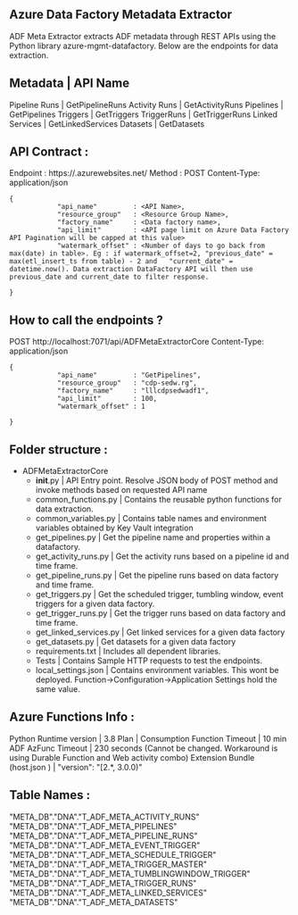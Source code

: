 Azure Data Factory Metadata Extractor
-

ADF Meta Extractor extracts ADF metadata through REST APIs using the Python library azure-mgmt-datafactory. Below are the endpoints for data extraction.

Metadata            |    API Name
-
Pipeline Runs       |   GetPipelineRuns
Activity Runs       |   GetActivityRuns
Pipelines           |   GetPipelines
Triggers            |   GetTriggers
TriggerRuns         |   GetTriggerRuns
Linked Services     |   GetLinkedServices
Datasets            |   GetDatasets


API Contract : 
-

Endpoint : https://<azurefuncappname>.azurewebsites.net/
Method   : POST
Content-Type: application/json

    {
                "api_name"         : <API Name>,
                "resource_group"   : <Resource Group Name>,
                "factory_name"     : <Data factory name>,
                "api_limit"        : <API page limit on Azure Data Factory API Pagination will be capped at this value>
                "watermark_offset" : <Number of days to go back from max(date) in table>. Eg : if watermark_offset=2, "previous_date" = max(etl_insert_ts from table) - 2 and   "current_date" = datetime.now(). Data extraction DataFactory API will then use previous_date and current_date to filter response.

    }


How to call the endpoints ?
-

POST http://localhost:7071/api/ADFMetaExtractorCore
Content-Type: application/json

    {
                "api_name"         : "GetPipelines",
                "resource_group"   : "cdp-sedw.rg",
                "factory_name"     : "lllcdpsedwadf1",
                "api_limit"        : 100,
                "watermark_offset" : 1

    }

Folder structure :
-
 - ADFMetaExtractorCore
   - __init__.py            |    API Entry point. Resolve JSON body of POST method and invoke methods based on requested API name
   - common_functions.py    |    Contains the reusable python functions for data extraction.
   - common_variables.py    |    Contains table names and environment variables obtained by Key Vault integration
   - get_pipelines.py       |    Get the pipeline name and properties within a datafactory.
   - get_activity_runs.py   |    Get the activity runs based on a pipeline id and time frame.
   - get_pipeline_runs.py   |    Get the pipeline runs based on data factory and time frame.
   - get_triggers.py        |    Get the scheduled trigger, tumbling window, event triggers for a given data factory.
   - get_trigger_runs.py    |    Get the trigger runs based on data factory and time frame.
   - get_linked_services.py |    Get linked services for a given data factory
   - get_datasets.py        |    Get datasets for a given data factory
   - requirements.txt       |    Includes all dependent libraries.
   - Tests                  |    Contains Sample HTTP requests to test the endpoints.
   - local_settings.json    |    Contains environment variables. This wont be deployed. Function->Configuration->Application Settings hold the same value.


Azure Functions Info :
-

Python Runtime version          |   3.8
Plan                            |   Consumption
Function Timeout                |   10 min
ADF AzFunc Timeout              |   230 seconds (Cannot be changed. Workaround is using Durable Function and Web activity combo)
Extension Bundle (host.json )   |   "version": "[2.*, 3.0.0)"


Table Names :
-

"META_DB"."DNA"."T_ADF_META_ACTIVITY_RUNS"
"META_DB"."DNA"."T_ADF_META_PIPELINES"
"META_DB"."DNA"."T_ADF_META_PIPELINE_RUNS"
"META_DB"."DNA"."T_ADF_META_EVENT_TRIGGER"
"META_DB"."DNA"."T_ADF_META_SCHEDULE_TRIGGER"
"META_DB"."DNA"."T_ADF_META_TRIGGER_MASTER"
"META_DB"."DNA"."T_ADF_META_TUMBLINGWINDOW_TRIGGER"
"META_DB"."DNA"."T_ADF_META_TRIGGER_RUNS"
"META_DB"."DNA"."T_ADF_META_LINKED_SERVICES"
"META_DB"."DNA"."T_ADF_META_DATASETS"
